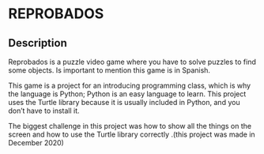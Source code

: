 # REPROBADOS
## Description
Reprobados is a puzzle video game where you have to solve puzzles to find some objects. Is important to mention this game is in Spanish. 

This game is a project for an introducing programming class, which is why the language is Python; Python is an easy language to learn. This project uses the Turtle library because it is usually included in Python, and you don’t have to install it.

The biggest challenge in this project was how to show all the things on the screen and how to use the Turtle library correctly .(this project was made in December 2020)

